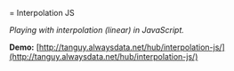 = Interpolation JS

*Playing with interpolation (linear) in JavaScript.*

**Demo:** [http://tanguy.alwaysdata.net/hub/interpolation-js/](http://tanguy.alwaysdata.net/hub/interpolation-js/)
